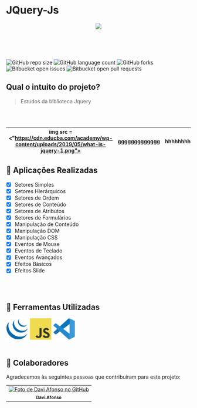 # JQuery-Js
<p align="center">
   <img src="http://img.shields.io/static/v1?label=STATUS&message=EM%20DESENVOLVIMENTO&color=RED&style=for-the-badge"/>
</p>

<br>
<br>
<br>

![GitHub repo size](https://img.shields.io/github/repo-size/Daviafonso88/JQuery-js)
![GitHub language count](https://img.shields.io/github/languages/count/Daviafonso88/JQuery-js)
![GitHub forks](https://img.shields.io/github/forks/Daviafonso88/JQuery-js)
![Bitbucket open issues](https://img.shields.io/bitbucket/issues/Daviafonso88/JQuery-js)
![Bitbucket open pull requests](https://img.shields.io/bitbucket/pr-raw/Daviafonso88/JQuery-js)



## Qual o intuito do projeto?

>  Estudos da biblioteca Jquery

<br>
<br>

 | img src =<"https://cdn.educba.com/academy/wp-content/uploads/2019/05/what-is-jquery-1.png"> | ggggggggggggg  | hhhhhhhhhhhhhhhhhhhhhhhhhhhhhh | hhhhhhhhhhhhhhhhhhhhhhhhhhhhh | hhhhhhhhhhhhhhhhhhhhhhhhhhhhhhhh |
| :---: | :---: | :---: | :---: | :---: |

## 🚀 Aplicações Realizadas 

 - [x] Setores Simples                  
 - [x] Setores Hierárquicos
 - [x] Setores de Ordem
 - [x] Setores de Conteúdo
 - [x] Setores de Atributos
 - [x] Setores de Formulários
 - [x] Manipulação de Conteúdo
 - [x] Manipulação DOM
 - [x] Manipulação CSS
 - [x] Eventos de Mouse
 - [x] Eventos de Teclado
 - [x] Eventos Avançados
 - [x] Efeitos Básicos
 - [x] Efeitos Slide

<br>
<br>

## 🔧 Ferramentas Utilizadas 

<div align=rigth>

  <img align="rigth" alt="DaviAfonso88-jquery" height="60" width="60" src="https://raw.githubusercontent.com/devicons/devicon/master/icons/jquery/jquery-original.svg">
  <img align="rigth" alt="DaviAfonso88-javascript" height="60" width="60" src="https://raw.githubusercontent.com/devicons/devicon/master/icons/javascript/javascript-original.svg">
  <img align="rigth" alt="DaviAfonso88-vscode" height="60" width="60" src="https://raw.githubusercontent.com/devicons/devicon/master/icons/vscode/vscode-original.svg">

<br>
<br>

## 🤝 Colaboradores

Agradecemos às seguintes pessoas que contribuíram para este projeto:

<table>
  <tr>
    <td align="center">
      <a href="#">
         <img src="https://avatars.githubusercontent.com/u/89953265?v=4" width="100px;" alt="Foto de Davi Afonso no GitHub"/><br>
        <sub>
          <b>Davi Afonso</b>
        </sub>
      </a>
    </td>
</table>

